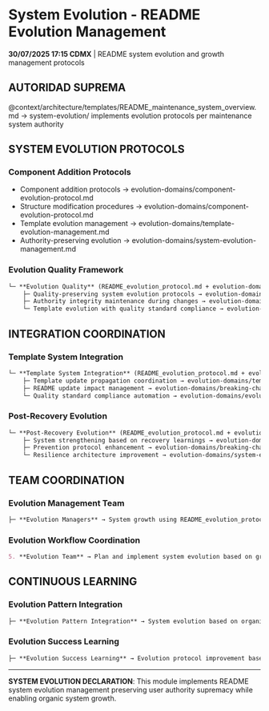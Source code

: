 # System Evolution - README Evolution Management

**30/07/2025 17:15 CDMX** | README system evolution and growth management protocols

## AUTORIDAD SUPREMA
@context/architecture/templates/README_maintenance_system_overview.md → system-evolution/ implements evolution protocols per maintenance system authority

## SYSTEM EVOLUTION PROTOCOLS

### **Component Addition Protocols**
- Component addition protocols → evolution-domains/component-evolution-protocol.md
- Structure modification procedures → evolution-domains/component-evolution-protocol.md
- Template evolution management → evolution-domains/template-evolution-management.md
- Authority-preserving evolution → evolution-domains/system-evolution-management.md

### **Evolution Quality Framework**
```markdown
└─ **Evolution Quality** (README_evolution_protocol.md + evolution-domains/)
    ├─ Quality-preserving system evolution protocols → evolution-domains/system-evolution-management.md
    ├─ Authority integrity maintenance during changes → evolution-domains/system-evolution-management.md
    └─ Template evolution with quality standard compliance → evolution-domains/template-evolution-management.md
```

## INTEGRATION COORDINATION

### **Template System Integration**
```markdown
└─ **Template System Integration** (README_evolution_protocol.md + evolution-domains/)
    ├─ Template update propagation coordination → evolution-domains/template-evolution-management.md
    ├─ README update impact management → evolution-domains/breaking-change-management.md
    └─ Quality standard compliance automation → evolution-domains/evolution-documentation.md
```

### **Post-Recovery Evolution**
```markdown
└─ **Post-Recovery Evolution** (README_evolution_protocol.md + evolution-domains/)
    ├─ System strengthening based on recovery learnings → evolution-domains/system-evolution-management.md
    ├─ Prevention protocol enhancement → evolution-domains/breaking-change-management.md
    └─ Resilience architecture improvement → evolution-domains/system-evolution-management.md
```

## TEAM COORDINATION

### **Evolution Management Team**
```markdown
├─ **Evolution Managers** → System growth using README_evolution_protocol.md (Navigation Hub + specialized domains)  
```

### **Evolution Workflow Coordination**
```markdown
5. **Evolution Team** → Plan and implement system evolution based on growth patterns
```

## CONTINUOUS LEARNING

### **Evolution Pattern Integration**
```markdown
├─ **Evolution Pattern Integration** → System evolution based on organic growth patterns
```

### **Evolution Success Learning**
```markdown
├─ **Evolution Success Learning** → Evolution protocol improvement based on successful changes
```

---

**SYSTEM EVOLUTION DECLARATION**: This module implements README system evolution management preserving user authority supremacy while enabling organic system growth.